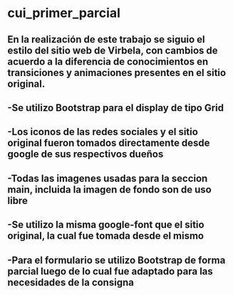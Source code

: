 # cui_primer_parcial

## En la realización de este trabajo se siguio el estilo del sitio web de Virbela, con cambios de acuerdo a la diferencia de conocimientos en transiciones y animaciones presentes en el sitio original.

## -Se utilizo Bootstrap para el display de tipo Grid

## -Los iconos de las redes sociales y el sitio original fueron tomados directamente desde google de sus respectivos dueños

## -Todas las imagenes usadas para la seccion main, incluida la imagen de fondo son de uso libre

## -Se utilizo la misma google-font que el sitio original, la cual fue tomada desde el mismo

## -Para el formulario se utilizo Bootstrap de forma parcial luego de lo cual fue adaptado para las necesidades de la consigna